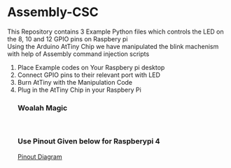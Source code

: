 # Assembly-CSC

This Repository contains 3 Example Python files which controls the LED on the 8, 10 and 12 GPIO pins on Raspbery pi <br>
Using the Arduino AtTiny Chip we have manipulated the blink machenism with help of Assembly command injection scripts <br>

<ol>
<li>Place Example codes on Your Raspbery pi desktop</li>
<li>Connect GPIO pins to their relevant port with LED</li>
<li>Burn AtTiny with the Manipulation Code</li>
<li>Plug in the AtTiny Chip in your Raspbery Pi</li>
</oll>

<h3>Woalah Magic</h3><br>

<h3>Use Pinout Given below for Raspberypi 4</h3>

<a href="https://www.raspberrypi.org/documentation/usage/gpio/images/GPIO-Pinout-Diagram-2.png">Pinout Diagram</a>
